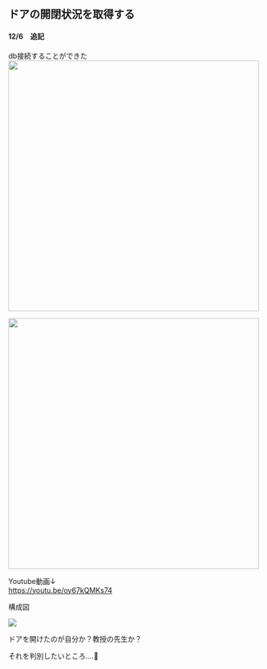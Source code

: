 ## ドアの開閉状況を取得する

#### 12/6　追記
db接続することができた<br/>
<img src="https://user-images.githubusercontent.com/52638834/101268899-0bfd8a00-37ac-11eb-9554-132247756259.png" width="500">


<img src="https://user-images.githubusercontent.com/52638834/94877518-b1873b00-0495-11eb-95d9-fb0814208f09.GIF" width="500">



Youtube動画↓<br/>
https://youtu.be/oy67kQMKs74


構成図

![](https://user-images.githubusercontent.com/52638834/94877989-14c59d00-0497-11eb-9511-83e407238964.png)


ドアを開けたのが自分か？教授の先生か？<br/>

それを判別したいところ....🤔
